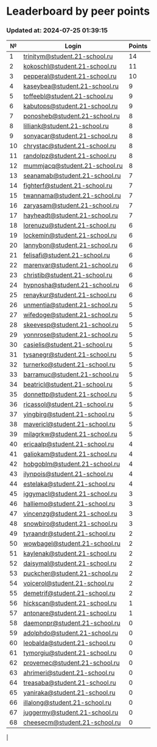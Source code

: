 # Leaderboard by peer points

### Updated at: 2024-07-25 01:39:15

| № | Login | Points |
|---|-------|--------|
|1|trinitym@student.21-school.ru|14|
|2|kokoschl@student.21-school.ru|11|
|3|pepperal@student.21-school.ru|10|
|4|kaseybea@student.21-school.ru|9|
|5|toffeebl@student.21-school.ru|9|
|6|kabutops@student.21-school.ru|9|
|7|ponosheb@student.21-school.ru|8|
|8|lilliank@student.21-school.ru|8|
|9|sonyacar@student.21-school.ru|8|
|10|chrystac@student.21-school.ru|8|
|11|randolpz@student.21-school.ru|8|
|12|mummjacq@student.21-school.ru|8|
|13|seanamab@student.21-school.ru|7|
|14|fighterf@student.21-school.ru|7|
|15|twannama@student.21-school.ru|7|
|16|zaryasam@student.21-school.ru|7|
|17|hayheadt@student.21-school.ru|7|
|18|lorenuzu@student.21-school.ru|6|
|19|lockemin@student.21-school.ru|6|
|20|lannybon@student.21-school.ru|6|
|21|felisafi@student.21-school.ru|6|
|22|marenvar@student.21-school.ru|6|
|23|christib@student.21-school.ru|6|
|24|hypnosha@student.21-school.ru|6|
|25|renaykur@student.21-school.ru|6|
|26|unmentia@student.21-school.ru|5|
|27|wifedoge@student.21-school.ru|5|
|28|skeevesp@student.21-school.ru|5|
|29|yonnrose@student.21-school.ru|5|
|30|casielis@student.21-school.ru|5|
|31|tysanegr@student.21-school.ru|5|
|32|turnerko@student.21-school.ru|5|
|33|barramuc@student.21-school.ru|5|
|34|beatricl@student.21-school.ru|5|
|35|donnettp@student.21-school.ru|5|
|36|ricassol@student.21-school.ru|5|
|37|yingbirg@student.21-school.ru|5|
|38|mavericl@student.21-school.ru|5|
|39|milagrkw@student.21-school.ru|5|
|40|ericaalp@student.21-school.ru|4|
|41|galiokam@student.21-school.ru|4|
|42|hobgoblm@student.21-school.ru|4|
|43|ilynpois@student.21-school.ru|4|
|44|estelaka@student.21-school.ru|4|
|45|iggymacl@student.21-school.ru|3|
|46|halliemo@student.21-school.ru|3|
|47|vincenzg@student.21-school.ru|3|
|48|snowbiro@student.21-school.ru|3|
|49|tyraandr@student.21-school.ru|2|
|50|wowbagel@student.21-school.ru|2|
|51|kaylenak@student.21-school.ru|2|
|52|daisymal@student.21-school.ru|2|
|53|puckcher@student.21-school.ru|2|
|54|voicerol@student.21-school.ru|2|
|55|demetrif@student.21-school.ru|2|
|56|hickscan@student.21-school.ru|1|
|57|antonare@student.21-school.ru|1|
|58|daemonpr@student.21-school.ru|0|
|59|adolphdo@student.21-school.ru|0|
|60|leobalda@student.21-school.ru|0|
|61|tymorgiu@student.21-school.ru|0|
|62|provemec@student.21-school.ru|0|
|63|ahrimeri@student.21-school.ru|0|
|64|treasaba@student.21-school.ru|0|
|65|yaniraka@student.21-school.ru|0|
|66|illalong@student.21-school.ru|0|
|67|juggermy@student.21-school.ru|0|
|68|cheesecm@student.21-school.ru|0|
|
